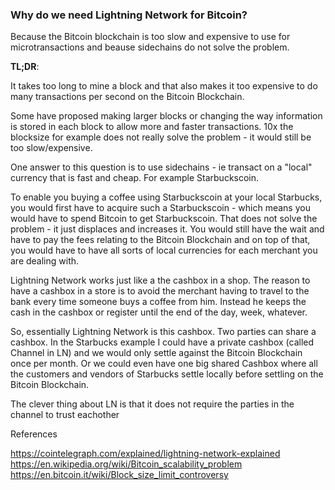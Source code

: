### Why do we need Lightning Network for Bitcoin?

Because the Bitcoin blockchain is too slow and expensive to use for microtransactions and beause sidechains do not solve the problem.

**TL;DR**:

It takes too long to mine a block and that also makes it too expensive to do many transactions per second on the Bitcoin Blockchain.

Some have proposed making larger blocks or changing the way information is stored in each block to allow more and faster transactions. 10x the blocksize for example does not really solve the problem - it would still be too slow/expensive.

One answer to this question is to use sidechains - ie transact on a "local" currency that is fast and cheap. For example Starbuckscoin.

To enable you buying a coffee using Starbuckscoin at your local Starbucks, you would first have to acquire such a Starbuckscoin - which means you would have to spend Bitcoin to get Starbuckscoin. That does not solve the problem - it just displaces and increases it. You would still have the wait and have to pay the fees relating to the Bitcoin Blockchain and on top of that, you would have to have all sorts of local currencies for each merchant you are dealing with.

Lightning Network works just like a the cashbox in a shop. The reason to have a cashbox in a store is to avoid the merchant having to travel to the bank every time someone buys a coffee from him. Instead he keeps the cash in the cashbox or register until the end of the day, week, whatever.

So, essentially Lightning Network is this cashbox. Two parties can share a cashbox. In the Starbucks example I could have a private cashbox (called Channel in LN) and we would only settle against the Bitcoin Blockchain once per month. Or we could even have one big shared Cashbox where all the customers and vendors of Starbucks settle locally before settling on the Bitcoin Blockchain.

The clever thing about LN is that it does not require the parties in the channel to trust eachother

References

https://cointelegraph.com/explained/lightning-network-explained
https://en.wikipedia.org/wiki/Bitcoin_scalability_problem
https://en.bitcoin.it/wiki/Block_size_limit_controversy
